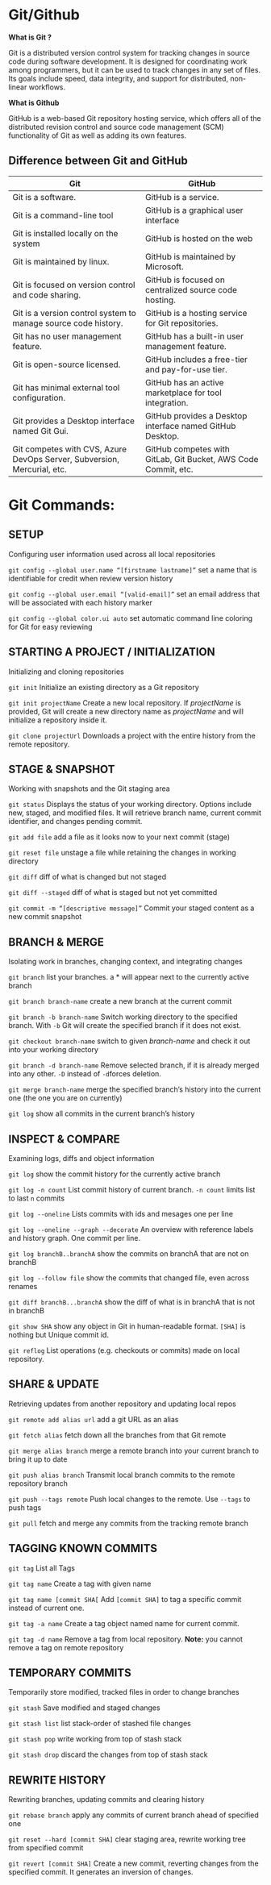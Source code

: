 # Git/Github

**What is Git ?** 

Git is a distributed version control system for tracking changes in source code during software development. It is designed for coordinating work among programmers, but it can be used to track changes in any set of files. Its goals include speed, data integrity, and support for distributed, non-linear workflows. 

**What is Github**


GitHub is a web-based Git repository hosting service, which offers all of the distributed revision control and source code management (SCM) functionality of Git as well as adding its own features. 

## Difference between Git and GitHub


| Git       | GitHub          |
| ------------- |-------------|
| Git is a software.      |GitHub is a service. |
| Git is a command-line tool      | GitHub is a graphical user interface  |
| Git is installed locally on the system  | GitHub is hosted on the web  |
| Git is maintained by linux. | GitHub is maintained by Microsoft. |
| Git is focused on version control and code sharing. |	GitHub is focused on centralized source code hosting. |
| Git is a version control system to manage source code history. | GitHub is a hosting service for Git repositories. |
| Git has no user management feature. | GitHub has a built-in user management feature. |
| Git is open-source licensed. | GitHub includes a free-tier and pay-for-use tier. |
| Git has minimal external tool configuration. |  GitHub has an active marketplace for tool integration. |
| Git provides a Desktop interface named Git Gui. | GitHub provides a Desktop interface named GitHub Desktop. |
| Git competes with CVS, Azure DevOps Server, Subversion, Mercurial, etc.	| GitHub competes with GitLab, Git Bucket, AWS Code Commit, etc. |
    
    
# Git Commands:
 
## SETUP
Configuring user information used across all local repositories

`git config --global user.name “[firstname lastname]”` set a name that is identifiable for credit when review version history

`git config --global user.email “[valid-email]”`  set an email address that will be associated with each history marker

`git config --global color.ui auto`  set automatic command line coloring for Git for easy reviewing

 ## STARTING A PROJECT / INITIALIZATION
 Initializing and cloning repositories
 
 `git init`  Initialize an existing directory as a Git repository
 
 `git init projectName` Create a new local repository. If _projectName_ is provided, Git will create a new directory name as _projectName_ and will initialize a repository inside it. 
 
 `git clone projectUrl` Downloads a project with the entire history from the remote repository.
 
 ## STAGE & SNAPSHOT
 Working with snapshots and the Git staging area
 
`git status` Displays the status of your working directory. Options include new, staged, and modified files. It will retrieve branch name, current commit identifier, and changes pending commit.

`git add file` add a file as it looks now to your next commit (stage)

`git reset file` unstage a file while retaining the changes in working directory

`git diff` diff of what is changed but not staged

`git diff --staged` diff of what is staged but not yet committed

`git commit -m “[descriptive message]”` Commit your staged content as a new commit snapshot


 ## BRANCH & MERGE
 Isolating work in branches, changing context, and integrating changes
 
`git branch` list your branches. a * will appear next to the currently active branch

`git branch branch-name` create a new branch at the current commit

`git branch -b branch-name` Switch working directory to the specified branch. With `-b` Git will create the specified branch if it does not exist.

`git checkout branch-name` switch to given _branch-name_ and check it out into your working directory

`git branch -d branch-name` Remove selected branch, if it is already merged into any other. `-D` instead of `-d`forces deletion.

`git merge branch-name` merge the specified branch’s history into the current one (the one you are on currently)

`git log` show all commits in the current branch’s history

## INSPECT & COMPARE
Examining logs, diffs and object information

`git log` show the commit history for the currently active branch

`git log -n count` List commit history of current branch. `-n count` limits list to last `n` commits 

`git log --oneline` Lists commits with ids and mesages one per line

`git log --oneline --graph --decorate` An overview with reference labels and history graph. One commit per line.

`git log branchB..branchA` show the commits on branchA that are not on branchB

`git log --follow file` show the commits that changed file, even across renames

`git diff branchB...branchA` show the diff of what is in branchA that is not in branchB

`git show SHA` show any object in Git in human-readable format. `[SHA]` is nothing but Unique commit id.

`git reflog` List operations (e.g. checkouts or commits) made on local repository.

## SHARE & UPDATE
Retrieving updates from another repository and updating local repos

`git remote add alias url` add a git URL as an alias

`git fetch alias` fetch down all the branches from that Git remote

`git merge alias branch` merge a remote branch into your current branch to bring it up to date

`git push alias branch` Transmit local branch commits to the remote repository branch

`git push --tags remote` Push local changes to the remote. Use `--tags` to push tags

`git pull` fetch and merge any commits from the tracking remote branch


## TAGGING KNOWN COMMITS

`git tag` List all Tags

`git tag name` Create a tag with given name 

`git tag name [commit SHA[`  Add `[commit SHA]` to tag a specific commit instead of current one.

`git tag -a name` Create a tag object named name for current commit.

`git tag -d name` Remove a tag from local repository. **Note:** you cannot remove a tag on remote repository

## TEMPORARY COMMITS
Temporarily store modified, tracked files in order to change branches

`git stash` Save modified and staged changes

`git stash list` list stack-order of stashed file changes

`git stash pop` write working from top of stash stack

`git stash drop` discard the changes from top of stash stack

## REWRITE HISTORY
Rewriting branches, updating commits and clearing history

`git rebase branch` apply any commits of current branch ahead of specified one

`git reset --hard [commit SHA]` clear staging area, rewrite working tree from specified commit

`git revert [commit SHA]` Create a new commit, reverting changes from the specified commit. It generates an inversion of changes.

